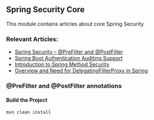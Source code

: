## Spring Security Core

This module contains articles about core Spring Security

### Relevant Articles:
- [Spring Security – @PreFilter and @PostFilter](https://www.baeldung.com/spring-security-prefilter-postfilter)
- [Spring Boot Authentication Auditing Support](https://www.baeldung.com/spring-boot-authentication-audit)
- [Introduction to Spring Method Security](https://www.baeldung.com/spring-security-method-security)
- [Overview and Need for DelegatingFilterProxy in Spring](https://www.baeldung.com/spring-delegating-filter-proxy)

### @PreFilter and @PostFilter annotations

#### Build the Project

`mvn clean install`
